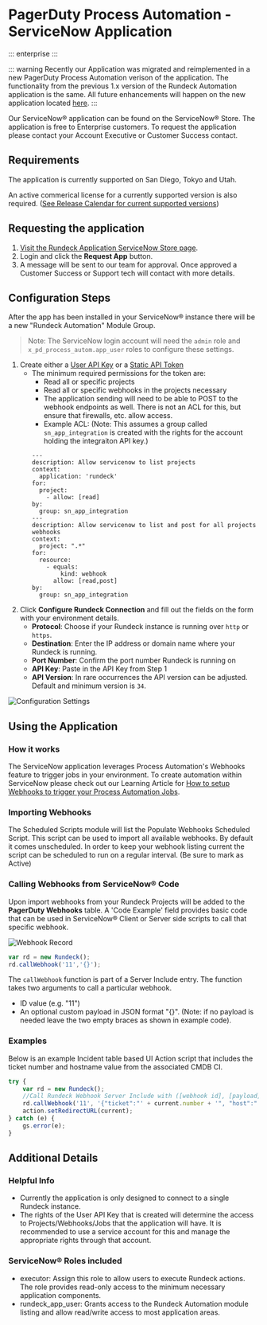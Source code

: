 # PagerDuty Process Automation - ServiceNow Application

::: enterprise
:::

::: warning
Recently our Application was migrated and reimplemented in a new PagerDuty Process Automation verison of the application.  The functionality from the previous 1.x version of the Rundeck Automation application is the same.  All future enhancements will happen on the new application located [here](https://store.servicenow.com/sn_appstore_store.do#!/store/application/1f1cf27adb252110e8744a6c139619f8/).
:::

Our ServiceNow&reg; application can be found on the ServiceNow&reg; Store.  The application is free to Enterprise customers.  To request the application please contact your Account Executive or Customer Success contact.

## Requirements

The application is currently supported on San Diego, Tokyo and Utah.

An active commerical license for a currently supported version is also required. ([See Release Calendar for current supported versions](/history/release-calendar.md))

## Requesting the application

1. [Visit the Rundeck Application ServiceNow Store page](https://store.servicenow.com/sn_appstore_store.do#!/store/application/1f1cf27adb252110e8744a6c139619f8/).
1. Login and click the **Request App** button.
1. A message will be sent to our team for approval.  Once approved a Customer Success or Support tech will contact with more details.

## Configuration Steps

After the app has been installed in your ServiceNow&reg; instance there will be a new "Rundeck Automation" Module Group.

> Note: The ServiceNow login account will need the `admin` role and `x_pd_process_autom.app_user` roles to configure these settings.

1. Create either a [User API Key](/manual/10-user.md#user-api-tokens) or a [Static API Token](/administration/configuration/config-file-reference.md#static-authentication-tokens-for-api-access)
    - The minimum required permissions for the token are:
        - Read all or specific projects
        - Read all or specific webhooks in the projects necessary
        - The application sending will need to be able to POST to the webhook endpoints as well.  There is not an ACL for this, but ensure that firewalls, etc. allow access.
        - Example ACL: (Note: This assumes a group called `sn_app_integration` is created with the rights for the account holding the integraiton API key.)
        ```
        ---
        description: Allow servicenow to list projects
        context:
          application: 'rundeck'
        for:
          project:
            - allow: [read]
        by:
          group: sn_app_integration
        ---
        description: Allow servicenow to list and post for all projects webhooks
        context:
          project: ".*"
        for:
          resource:
            - equals:
                kind: webhook
              allow: [read,post]
        by:
          group: sn_app_integration
        ```
1. Click **Configure Rundeck Connection** and fill out the fields on the form with your environment details.
    - **Protocol**: Choose if your Rundeck instance is running over `http` or `https`.
    - **Destination**: Enter the IP address or domain name where your Rundeck is running.
    - **Port Number**: Confirm the port number Rundeck is running on
    - **API Key**: Paste in the API Key from Step 1
    - **API Version**: In rare occurrences the API version can be adjusted.  Default and minimum version is `34`.

![Configuration Settings](/assets/img/sn-properties-config.png)


## Using the Application

### How it works
The ServiceNow application leverages Process Automation's Webhooks feature to trigger jobs in your environment.  To create automation within ServiceNow please check out our Learning Article for [How to setup Webhooks to trigger your Process Automation Jobs](/learning/howto/using-webhooks.md).

### Importing Webhooks

The Scheduled Scripts module will list the Populate Webhooks Scheduled Script.  This script can be used to import all available webhooks.  By default it comes unscheduled.  In order to keep your webhook listing current the script can be scheduled to run on a regular interval.  (Be sure to mark as Active)

### Calling Webhooks from ServiceNow&reg; Code

Upon import webhooks from your Rundeck Projects will be added to the **PagerDuty Webhooks** table.  A 'Code Example' field provides basic code that can be used in ServiceNow&reg; Client or Server side scripts to call that specific webhook.

![Webhook Record](/assets/img/sn-webhook-record.png)

```javascript
var rd = new Rundeck();
rd.callWebhook('11','{}');
```
The `callWebhook` function is part of a Server Include entry. The function takes two arguments to call a particular webhook.
 - ID value (e.g. "11")
 - An optional custom payload in JSON format "{}".  (Note: if no payload is needed leave the two empty braces as shown in example code).

### Examples

Below is an example Incident table based UI Action script that includes the ticket number and hostname value from the associated CMDB CI.

```javascript
try {
    var rd = new Rundeck();
    //Call Rundeck Webhook Server Include with ([webhook id], [payload])
    rd.callWebhook('11', '{"ticket":"' + current.number + '", "host":"' + current.cmdb_ci.host_name + '"}');
    action.setRedirectURL(current);
} catch (e) {
    gs.error(e);
}
```
## Additional Details

### Helpful Info

- Currently the application is only designed to connect to a single Rundeck instance.
- The rights of the User API Key that is created will determine the access to Projects/Webhooks/Jobs that the application will have.  It is recommended to use a service account for this and manage the appropriate rights through that account.

### ServiceNow&reg; Roles included

- executor: Assign this role to allow users to execute Rundeck actions.  The role provides read-only access to the minimum necessary application components.
- rundeck_app_user:  Grants access to the Rundeck Automation module listing and allow read/write access to most application areas.

